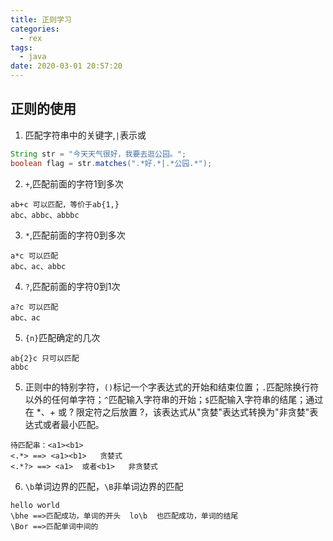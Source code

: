 ```yaml
---
title: 正则学习
categories:
  - rex
tags:
  - java
date: 2020-03-01 20:57:20
---
```


##  正则的使用

1.  匹配字符串中的关键字,`|`表示或
```java
String str = "今天天气很好，我要去逛公园。";
boolean flag = str.matches(".*好.*|.*公园.*");
```

2.  `+`,匹配前面的字符1到多次
```
ab+c 可以匹配，等价于ab{1,}
abc、abbc、abbbc
```

3.  `*`,匹配前面的字符0到多次
```
a*c 可以匹配
abc、ac、abbc
```

4.  `?`,匹配前面的字符0到1次
```
a?c 可以匹配
abc、ac
```

5.  `{n}`匹配确定的几次
```
ab{2}c 只可以匹配
abbc
```

5.  正则中的特别字符，`()`标记一个字表达式的开始和结束位置；`.`匹配除换行符以外的任何单字符；`^`匹配输入字符串的开始；`$`匹配输入字符串的结尾；通过在 *、+ 或 ? 限定符之后放置 ?，该表达式从"贪婪"表达式转换为"非贪婪"表达式或者最小匹配。
```
待匹配串：<a1><b1>
<.*> ==> <a1><b1>   贪婪式
<.*?> ==> <a1>  或者<b1>   非贪婪式
```

6.  `\b`单词边界的匹配，`\B`非单词边界的匹配
```
hello world
\bhe ==>匹配成功，单词的开头  lo\b  也匹配成功，单词的结尾
\Bor ==>匹配单词中间的
```

